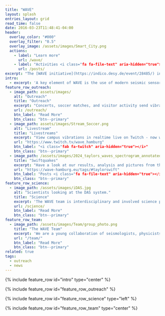 ```yaml
---
title: "WAVE"
layout: splash
entries_layout: grid
read_time: false
date: 2016-03-23T11:48:41-04:00
header:
  overlay_color: "#000"
  overlay_filter: "0.5"
  overlay_image: /assets/images/Smart_City.png
  actions:
    - label: "Learn more"
      url: /wave/
    - label: "Activities <i class="fa fa-file-text" aria-hidden="true"></i>"
      url: /posts/
excerpt: "The [WAVE initiative](https://indico.desy.de/event/28485/) investigates and designs a seismic and geo-acoustic measurement network in and around the Science City Hamburg Bahrenfeld. WAVE is a unique and innovative infrastructure for geophysics, physics and large-scale research facilities."
intro: 
  - excerpt: 'A key element of WAVE is the use of modern seismic sensors, in particular distributed acoustic sensing (DAS). This technology uses fiber optic cables as sensitive seismic sensors. It enables ground motion data to be recorded at an unprecedented spatial density over long distances.'
feature_row_outreach:
  - image_path: assets/images/
    alt: "Outreach"
    title: "Outreach"
    excerpt: "Concerts, soccer matches, and visitor activity send vibrations through the research campus. We showcase these live on Twitch, delve into explanations on [Instagram <i class="fab fa-instagram" aria-hidden="true"></i>](https://www.instagram.com/wave.hamburg/), and present the results here."
    url: /outreach/
    btn_label: "Read More"
    btn_class: "btn--primary"
  - image_path: assets/images/Stream_Soccer.png
    alt: "Livestream"
    title: "Livestreams"
    excerpt: "View campus vibrations in realtime live on Twitch - now with an updated filtered waterfall diagram!"
    url: "https://www.twitch.tv/wave_hamburg"
    btn_label: "<i class="fab fa-twitch" aria-hidden="true"></i>"
    btn_class: "btn--primary"
  - image_path: /assets/images/2024_taylors_waves_spectrogram_annotated.png
    title: "Swiftquakes"
    excerpt: "Have a look at our results, analysis and pictures from the Taylor Swift Concert in the Volksparkstadion in Hamburg 2024."
    url: "https://wave-hamburg.eu/tags/#taylorswift"
    btn_label: "Posts <i class="fa fa-file-text" aria-hidden="true"></i>"
    btn_class: "btn--primary"
feature_row_science:
  - image_path: /assets/images/iDAS.jpg
    alt: "Scientists looking at the DAS system."
    title: "Science"
    excerpt: 'The WAVE team is interdisciplinary and involved science projects from geophysics, seismology, physics - especially accelerator and gravitational wave physics, informatics and engineering. '    
    url: /science/
    btn_label: "Read More"
    btn_class: "btn--primary"
feature_row_team:
  - image_path: /assets/images/Team/group_photo.png
    title: "The WAVE Team"
    excerpt: 'We are a young collaboration of seismologists, physicists, engineers and computer scientists. Meet our team from the University of Hamburg, DESY, Helmut Schmidt University, GFZ Potsdam, and XFEL, working together on seismic and geophysical research.'
    url: "/team/"
    btn_label: "Read More"
    btn_class: "btn--primary"
related: true
tags:
  - outreach
  - news
---
```


{% include feature_row id="intro" type="center" %}

{% include feature_row id="feature_row_outreach" %}

{% include feature_row id="feature_row_science" type="left" %}

{% include feature_row id="feature_row_team" type="center" %}

